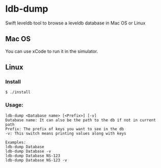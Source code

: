 # ldb-dump
Swift leveldb tool to browse a leveldb database in Mac OS or Linux

## Mac OS

You can use xCode to run it in the simulator.

## Linux
### Install

    $ ./install

### Usage:

    ldb-dump <Database name> [<Prefix>] [-v]
    Database name: It can also be the path to the db if not in current path    
    Prefix: The prefix of keys you want to see in the db    
    -v: This switch means printing values along with keys    

    Examples:
    ldb-dump Database
    ldb-dump Database -v
    ldb-dump Database NS-123
    ldb-dump Database NS-123 -v

